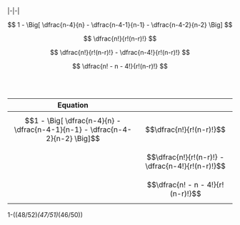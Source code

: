 |-|-|



$$
1 - \Big[ \dfrac{n-4}{n} - \dfrac{n-4-1}{n-1} - \dfrac{n-4-2}{n-2}  \Big]
$$


$$
\dfrac{n!}{r!(n-r)!}
$$

$$
\dfrac{n!}{r!(n-r)!} - \dfrac{n-4!}{r!(n-r)!}
$$

$$
\dfrac{n! - n - 4!}{r!(n-r)!}
$$

<br/><br/>



| Equation | |
|-----------------|---------------------------|
| $$1 - \Big[ \dfrac{n-4}{n} - \dfrac{n-4-1}{n-1} - \dfrac{n-4-2}{n-2}  \Big]$$ | $$\dfrac{n!}{r!(n-r)!}$$  |
|                 | $$\dfrac{n!}{r!(n-r)!} - \dfrac{n-4!}{r!(n-r)!}$$  |
|                 | $$\dfrac{n! - n - 4!}{r!(n-r)!}$$  |

1-((48/52)*(47/51)*(46/50))


